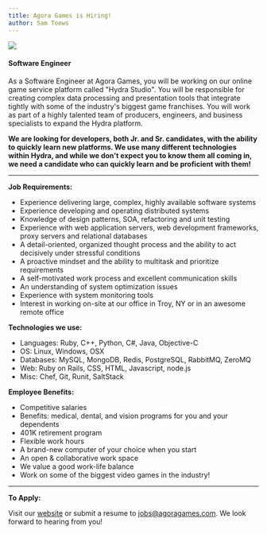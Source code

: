 ```yaml
---
title: Agora Games is Hiring!
author: Sam Toews
---
```


![](http://i821.photobucket.com/albums/zz136/agoragames/jobs_zpsdc93cd80.jpg)

#### **Software Engineer** ####

As a Software Engineer at Agora Games, you will be working on our online game service platform called "Hydra Studio". You will be responsible for creating complex data processing and presentation tools that integrate tightly with some of the industry's biggest game franchises. You will work as part of a highly talented team of producers, engineers, and business specialists to expand the Hydra platform. 

**We are looking for developers, both Jr. and Sr. candidates, with the ability to quickly learn new platforms. We use many different technologies within Hydra, and while we don't expect you to know them all coming in, we need a candidate who can quickly learn and be proficient with them!**

---

**Job Requirements:**

* Experience delivering large, complex, highly available software systems
* Experience developing and operating distributed systems
* Knowledge of design patterns, SOA, refactoring and unit testing
* Experience with web application servers, web development frameworks, proxy servers and relational databases
* A detail-oriented, organized thought process and the ability to act decisively under stressful conditions
* A proactive mindset and the ability to multitask and prioritize requirements
* A self-motivated work process and excellent communication skills
* An understanding of system optimization issues
* Experience with system monitoring tools
* Interest in working on-site at our office in Troy, NY or in an awesome remote office

**Technologies we use:**

* Languages: Ruby, C++, Python, C#, Java, Objective-C
* OS: Linux, Windows, OSX
* Databases: MySQL, MongoDB, Redis, PostgreSQL, RabbitMQ, ZeroMQ
* Web: Ruby on Rails, CSS, HTML, Javascript, node.js
* Misc: Chef, Git, Runit, SaltStack

**Employee Benefits:**

* Competitive salaries
* Benefits: medical, dental, and vision programs for you and your dependents
* 401K retirement program
* Flexible work hours
* A brand-new computer of your choice when you start
* An open & collaborative work space
* We value a good work-life balance
* Work on some of the biggest video games in the industry!

---

**To Apply:**

Visit our [website](http://www.agoragames.com/work-at-agora/) or submit a resume to <jobs@agoragames.com>. We look forward to hearing from you!
